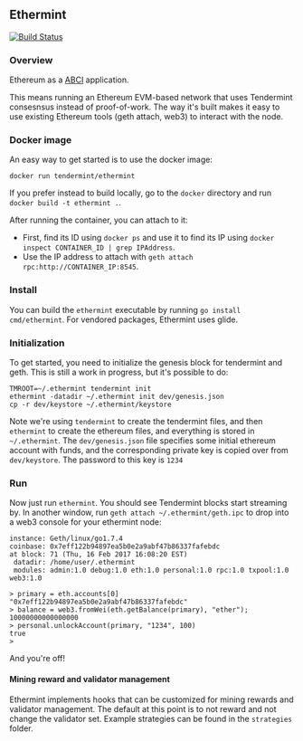 ## Ethermint 

[![Build Status](https://travis-ci.org/tendermint/ethermint.svg?branch=master)](https://travis-ci.org/tendermint/ethermint)

### Overview
Ethereum as a [ABCI](https://github.com/tendermint/abci) application. 

This means running an Ethereum EVM-based network that uses Tendermint consesnsus instead of proof-of-work.
The way it's built makes it easy to use existing Ethereum tools (geth attach, web3) to interact with the node.

### Docker image
An easy way to get started is to use the docker image:
```
docker run tendermint/ethermint
```

If you prefer instead to build locally, go to the `docker` directory and run `docker build -t ethermint .`.

After running the container, you can attach to it:
* First, find its ID using `docker ps` and use it to find its IP using `docker inspect CONTAINER_ID | grep IPAddress`. 
* Use the IP address to attach with `geth attach rpc:http://CONTAINER_IP:8545`.

### Install
You can build the `ethermint` executable by running `go install cmd/ethermint`. For vendored packages, Ethermint uses glide. 

### Initialization

To get started, you need to initialize the genesis block for tendermint and geth.
This is still a work in progress, but it's possible to do:

```
TMROOT=~/.ethermint tendermint init
ethermint -datadir ~/.ethermint init dev/genesis.json
cp -r dev/keystore ~/.ethermint/keystore
```

Note we're using `tendermint` to create the tendermint files,
and then `ethermint` to create the ethereum files, 
and everything is stored in `~/.ethermint`.
The `dev/genesis.json` file specifies some initial ethereum account with funds,
and the corresponding private key is copied over from `dev/keystore`.
The password to this key is `1234`

### Run

Now just run `ethermint`.  You should see Tendermint blocks start streaming by.
In another window, run `geth attach ~/.ethermint/geth.ipc` to drop into a web3 console for
your ethermint node:

```
instance: Geth/linux/go1.7.4
coinbase: 0x7eff122b94897ea5b0e2a9abf47b86337fafebdc
at block: 71 (Thu, 16 Feb 2017 16:08:20 EST)
 datadir: /home/user/.ethermint
 modules: admin:1.0 debug:1.0 eth:1.0 personal:1.0 rpc:1.0 txpool:1.0 web3:1.0

> primary = eth.accounts[0]
"0x7eff122b94897ea5b0e2a9abf47b86337fafebdc"
> balance = web3.fromWei(eth.getBalance(primary), "ether");
10000000000000000
> personal.unlockAccount(primary, "1234", 100)
true
> 
```

And you're off!


#### Mining reward and validator management
Ethermint implements hooks that can be customized for mining rewards and validator management. The default at this point is to not reward and not change the validator set. Example strategies can be found in the `strategies` folder.
